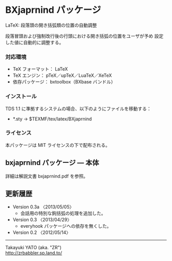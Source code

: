 BXjaprnind パッケージ
=====================

LaTeX: 段落頭の開き括弧類の位置の自動調整

段落冒頭および強制改行後の行頭における開き括弧の位置をユーザが予め
設定した値に自動的に調整する。

### 対応環境

  - TeX フォーマット： LaTeX
  - TeX エンジン： pTeX／upTeX／LuaTeX／XeTeX
  - 依存パッケージ： bxtoolbox（BXbase バンドル）

### インストール

TDS 1.1 に準拠するシステムの場合、以下のようにファイルを移動する：

  - *.sty      →  $TEXMF/tex/latex/BXjaprnind

### ライセンス

本パッケージは MIT ライセンスの下で配布される。

bxjaprnind パッケージ ― 本体
-----------------------------

詳細は解説文書 bxjaprnind.pdf を参照。

更新履歴
--------

  * Version 0.3a 〈2013/05/05〉
      - 会話用の特別な鉤括弧の処理を追加した。
  * Version 0.3  〈2013/04/29〉
      - everyhook パッケージへの依存を無くした。
  * Version 0.2  〈2012/05/14〉

----------------------------------------
Takayuki YATO (aka. "ZR")  
http://zrbabbler.sp.land.to/
